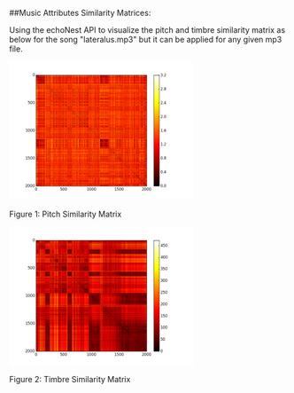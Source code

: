 ##Music Attributes Similarity Matrices:

Using the echoNest API to visualize the pitch and timbre similarity matrix as below for the song "lateralus.mp3" but it can be applied for any given mp3 file.

 <img src="Pitch_SImilarity_Matrix.png" style="height: 250px;"/>

Figure 1: Pitch Similarity Matrix

<img src="Timbre_Similarity_Matrix.png" style="height: 250px;"/>

Figure 2: Timbre Similarity Matrix
